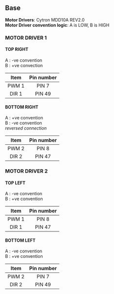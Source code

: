 ## Base
**Motor Drivers**: Cytron MDD10A REV2.0<br>
**Motor Driver convention logic**: A is LOW, B is HIGH
### MOTOR DRIVER 1
#### TOP RIGHT
A : -ve convention<br>
B : +ve convection<br>

| Item | Pin number |
| :----: | :----: |
| PWM 1 | PIN 7 |
| DIR 1 | PIN 49 |

#### BOTTOM RIGHT
A : +ve convention<br>
B : -ve convention<br>
*reversed connection*

| Item | Pin number |
| :----: | :----: |
| PWM 2 | PIN 8 |
| DIR 2 | PIN 47 |

### MOTOR DRIVER 2
#### TOP LEFT
A : -ve convention<br>
B : +ve convention<br>

| Item | Pin number |
| :----: | :----: |
| PWM 1 | PIN 8 |
| DIR 1 | PIN 47 |

#### BOTTOM LEFT
A : -ve convention<br>
B : +ve convention<br>

| Item | Pin number |
| :----: | :----: |
| PWM 2 | PIN 7 |
| DIR 2 | PIN 49 |
